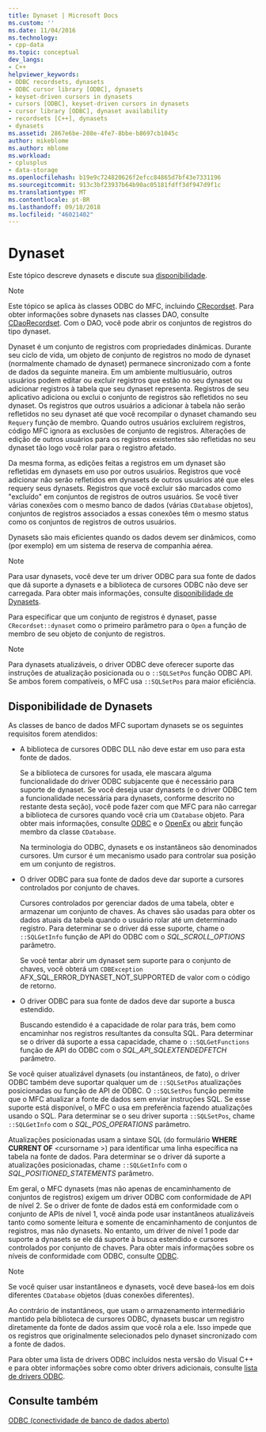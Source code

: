 ```yaml
---
title: Dynaset | Microsoft Docs
ms.custom: ''
ms.date: 11/04/2016
ms.technology:
- cpp-data
ms.topic: conceptual
dev_langs:
- C++
helpviewer_keywords:
- ODBC recordsets, dynasets
- ODBC cursor library [ODBC], dynasets
- keyset-driven cursors in dynasets
- cursors [ODBC], keyset-driven cursors in dynasets
- cursor library [ODBC], dynaset availability
- recordsets [C++], dynasets
- dynasets
ms.assetid: 2867e6be-208e-4fe7-8bbe-b8697cb1045c
author: mikeblome
ms.author: mblome
ms.workload:
- cplusplus
- data-storage
ms.openlocfilehash: b19e9c724820626f2efcc84865d7bf43e7331196
ms.sourcegitcommit: 913c3bf23937b64b90ac05181fdff3df947d9f1c
ms.translationtype: MT
ms.contentlocale: pt-BR
ms.lasthandoff: 09/18/2018
ms.locfileid: "46021402"
---
```

# <a name="dynaset"></a>Dynaset

Este tópico descreve dynasets e discute sua [disponibilidade](#_core_availability_of_dynasets).  
  
> [!NOTE]
>  Este tópico se aplica às classes ODBC do MFC, incluindo [CRecordset](../../mfc/reference/crecordset-class.md). Para obter informações sobre dynasets nas classes DAO, consulte [CDaoRecordset](../../mfc/reference/cdaorecordset-class.md). Com o DAO, você pode abrir os conjuntos de registros do tipo dynaset.  
  
Dynaset é um conjunto de registros com propriedades dinâmicas. Durante seu ciclo de vida, um objeto de conjunto de registros no modo de dynaset (normalmente chamado de dynaset) permanece sincronizado com a fonte de dados da seguinte maneira. Em um ambiente multiusuário, outros usuários podem editar ou excluir registros que estão no seu dynaset ou adicionar registros à tabela que seu dynaset representa. Registros de seu aplicativo adiciona ou exclui o conjunto de registros são refletidos no seu dynaset. Os registros que outros usuários a adicionar à tabela não serão refletidos no seu dynaset até que você recompilar o dynaset chamando seu `Requery` função de membro. Quando outros usuários excluírem registros, código MFC ignora as exclusões de conjunto de registros. Alterações de edição de outros usuários para os registros existentes são refletidas no seu dynaset tão logo você rolar para o registro afetado.  
  
Da mesma forma, as edições feitas a registros em um dynaset são refletidas em dynasets em uso por outros usuários. Registros que você adicionar não serão refletidos em dynasets de outros usuários até que eles requery seus dynasets. Registros que você excluir são marcados como "excluído" em conjuntos de registros de outros usuários. Se você tiver várias conexões com o mesmo banco de dados (várias `CDatabase` objetos), conjuntos de registros associados a essas conexões têm o mesmo status como os conjuntos de registros de outros usuários.  
  
Dynasets são mais eficientes quando os dados devem ser dinâmicos, como (por exemplo) em um sistema de reserva de companhia aérea.  
  
> [!NOTE]
>  Para usar dynasets, você deve ter um driver ODBC para sua fonte de dados que dá suporte a dynasets e a biblioteca de cursores ODBC não deve ser carregada. Para obter mais informações, consulte [disponibilidade de Dynasets](#_core_availability_of_dynasets).  
  
Para especificar que um conjunto de registros é dynaset, passe `CRecordset::dynaset` como o primeiro parâmetro para o `Open` a função de membro de seu objeto de conjunto de registros.  
  
> [!NOTE]
>  Para dynasets atualizáveis, o driver ODBC deve oferecer suporte das instruções de atualização posicionada ou o `::SQLSetPos` função ODBC API. Se ambos forem compatíveis, o MFC usa `::SQLSetPos` para maior eficiência.  
  
##  <a name="_core_availability_of_dynasets"></a> Disponibilidade de Dynasets  

As classes de banco de dados MFC suportam dynasets se os seguintes requisitos forem atendidos:  
  
- A biblioteca de cursores ODBC DLL não deve estar em uso para esta fonte de dados.  
  
     Se a biblioteca de cursores for usada, ele mascara alguma funcionalidade do driver ODBC subjacente que é necessário para suporte de dynaset. Se você deseja usar dynasets (e o driver ODBC tem a funcionalidade necessária para dynasets, conforme descrito no restante desta seção), você pode fazer com que MFC para não carregar a biblioteca de cursores quando você cria um `CDatabase` objeto. Para obter mais informações, consulte [ODBC](../../data/odbc/odbc-basics.md) e o [OpenEx](../../mfc/reference/cdatabase-class.md#openex) ou [abrir](../../mfc/reference/cdatabase-class.md#open) função membro da classe `CDatabase`.  
  
     Na terminologia do ODBC, dynasets e os instantâneos são denominados cursores. Um cursor é um mecanismo usado para controlar sua posição em um conjunto de registros.  
  
- O driver ODBC para sua fonte de dados deve dar suporte a cursores controlados por conjunto de chaves.  
  
     Cursores controlados por gerenciar dados de uma tabela, obter e armazenar um conjunto de chaves. As chaves são usadas para obter os dados atuais da tabela quando o usuário rolar até um determinado registro. Para determinar se o driver dá esse suporte, chame o `::SQLGetInfo` função de API do ODBC com o *SQL_SCROLL_OPTIONS* parâmetro.  
  
     Se você tentar abrir um dynaset sem suporte para o conjunto de chaves, você obterá um `CDBException` AFX_SQL_ERROR_DYNASET_NOT_SUPPORTED de valor com o código de retorno.  
  
- O driver ODBC para sua fonte de dados deve dar suporte a busca estendido.  
  
     Buscando estendido é a capacidade de rolar para trás, bem como encaminhar nos registros resultantes da consulta SQL. Para determinar se o driver dá suporte a essa capacidade, chame o `::SQLGetFunctions` função de API do ODBC com o *SQL_API_SQLEXTENDEDFETCH* parâmetro.  
  
Se você quiser atualizável dynasets (ou instantâneos, de fato), o driver ODBC também deve suportar qualquer um de `::SQLSetPos` atualizações posicionadas ou função de API de ODBC. O `::SQLSetPos` função permite que o MFC atualizar a fonte de dados sem enviar instruções SQL. Se esse suporte está disponível, o MFC o usa em preferência fazendo atualizações usando o SQL. Para determinar se o seu driver suporta `::SQLSetPos`, chame `::SQLGetInfo` com o *SQL_POS_OPERATIONS* parâmetro.  
  
Atualizações posicionadas usam a sintaxe SQL (do formulário **WHERE CURRENT OF** \<cursorname >) para identificar uma linha específica na tabela na fonte de dados. Para determinar se o driver dá suporte a atualizações posicionadas, chame `::SQLGetInfo` com o *SQL_POSITIONED_STATEMENTS* parâmetro.  
  
Em geral, o MFC dynasets (mas não apenas de encaminhamento de conjuntos de registros) exigem um driver ODBC com conformidade de API de nível 2. Se o driver de fonte de dados está em conformidade com o conjunto de APIs de nível 1, você ainda pode usar instantâneos atualizáveis tanto como somente leitura e somente de encaminhamento de conjuntos de registros, mas não dynasets. No entanto, um driver de nível 1 pode dar suporte a dynasets se ele dá suporte à busca estendido e cursores controlados por conjunto de chaves. Para obter mais informações sobre os níveis de conformidade com ODBC, consulte [ODBC](../../data/odbc/odbc-basics.md).  
  
> [!NOTE]
>  Se você quiser usar instantâneos e dynasets, você deve baseá-los em dois diferentes `CDatabase` objetos (duas conexões diferentes).  
  
Ao contrário de instantâneos, que usam o armazenamento intermediário mantido pela biblioteca de cursores ODBC, dynasets buscar um registro diretamente da fonte de dados assim que você rola a ele. Isso impede que os registros que originalmente selecionados pelo dynaset sincronizado com a fonte de dados.  
  
Para obter uma lista de drivers ODBC incluídos nesta versão do Visual C++ e para obter informações sobre como obter drivers adicionais, consulte [lista de drivers ODBC](../../data/odbc/odbc-driver-list.md).  
  
## <a name="see-also"></a>Consulte também  

[ODBC (conectividade de banco de dados aberto)](../../data/odbc/open-database-connectivity-odbc.md)
